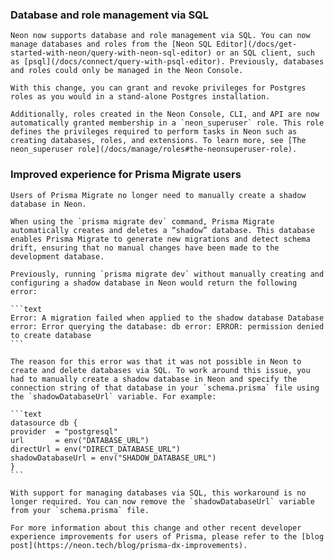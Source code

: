 ### Database and role management via SQL

    Neon now supports database and role management via SQL. You can now manage databases and roles from the [Neon SQL Editor](/docs/get-started-with-neon/query-with-neon-sql-editor) or an SQL client, such as [psql](/docs/connect/query-with-psql-editor). Previously, databases and roles could only be managed in the Neon Console.

    With this change, you can grant and revoke privileges for Postgres roles as you would in a stand-alone Postgres installation.

    Additionally, roles created in the Neon Console, CLI, and API are now automatically granted membership in a `neon_superuser` role. This role defines the privileges required to perform tasks in Neon such as creating databases, roles, and extensions. To learn more, see [The neon_superuser role](/docs/manage/roles#the-neonsuperuser-role).

### Improved experience for Prisma Migrate users

    Users of Prisma Migrate no longer need to manually create a shadow database in Neon.

    When using the `prisma migrate dev` command, Prisma Migrate automatically creates and deletes a “shadow” database. This database enables Prisma Migrate to generate new migrations and detect schema drift, ensuring that no manual changes have been made to the development database.

    Previously, running `prisma migrate dev` without manually creating and configuring a shadow database in Neon would return the following error:

    ```text
    Error: A migration failed when applied to the shadow database Database error: Error querying the database: db error: ERROR: permission denied to create database
    ```

    The reason for this error was that it was not possible in Neon to create and delete databases via SQL. To work around this issue, you had to manually create a shadow database in Neon and specify the connection string of that database in your `schema.prisma` file using the `shadowDatabaseUrl` variable. For example:

    ```text
    datasource db {
    provider  = "postgresql"
    url       = env("DATABASE_URL")
    directUrl = env("DIRECT_DATABASE_URL")
    shadowDatabaseUrl = env("SHADOW_DATABASE_URL")
    }
    ```

    With support for managing databases via SQL, this workaround is no longer required. You can now remove the `shadowDatabaseUrl` variable from your `schema.prisma` file.

    For more information about this change and other recent developer experience improvements for users of Prisma, please refer to the [blog post](https://neon.tech/blog/prisma-dx-improvements).
